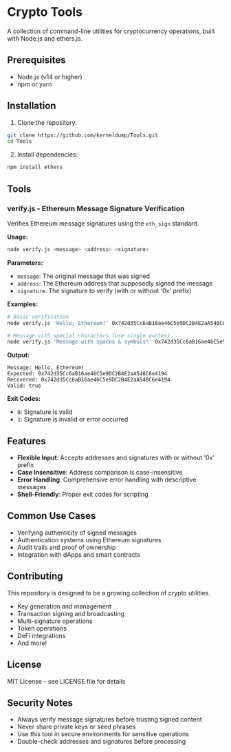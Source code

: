 # Crypto Tools

A collection of command-line utilities for cryptocurrency operations, built with Node.js and ethers.js.

## Prerequisites

- Node.js (v14 or higher)
- npm or yarn

## Installation

1. Clone the repository:
```bash
git clone https://github.com/kerneldump/Tools.git
cd Tools
```

2. Install dependencies:
```bash
npm install ethers
```

## Tools

### verify.js - Ethereum Message Signature Verification

Verifies Ethereum message signatures using the `eth_sign` standard.

**Usage:**
```bash
node verify.js <message> <address> <signature>
```

**Parameters:**
- `message`: The original message that was signed
- `address`: The Ethereum address that supposedly signed the message
- `signature`: The signature to verify (with or without '0x' prefix)

**Examples:**
```bash
# Basic verification
node verify.js 'Hello, Ethereum!' 0x742d35Cc6aB16ae46C5e9DC2B4E2aA548C6e4194 0x1b2c3d4e5f...

# Message with special characters (use single quotes)
node verify.js 'Message with spaces & symbols!' 0x742d35Cc6aB16ae46C5e9DC2B4E2aA548C6e4194 0x1b2c3d4e5f...
```

**Output:**
```
Message: Hello, Ethereum!
Expected: 0x742d35Cc6aB16ae46C5e9DC2B4E2aA548C6e4194
Recovered: 0x742d35Cc6aB16ae46C5e9DC2B4E2aA548C6e4194
Valid: true
```

**Exit Codes:**
- `0`: Signature is valid
- `1`: Signature is invalid or error occurred

## Features

- **Flexible Input**: Accepts addresses and signatures with or without '0x' prefix
- **Case Insensitive**: Address comparison is case-insensitive
- **Error Handling**: Comprehensive error handling with descriptive messages
- **Shell-Friendly**: Proper exit codes for scripting

## Common Use Cases

- Verifying authenticity of signed messages
- Authentication systems using Ethereum signatures
- Audit trails and proof of ownership
- Integration with dApps and smart contracts

## Contributing

This repository is designed to be a growing collection of crypto utilities. 

- Key generation and management
- Transaction signing and broadcasting
- Multi-signature operations
- Token operations
- DeFi integrations
- And more!

## License

MIT License - see LICENSE file for details

## Security Notes

- Always verify message signatures before trusting signed content
- Never share private keys or seed phrases
- Use this tool in secure environments for sensitive operations
- Double-check addresses and signatures before processing